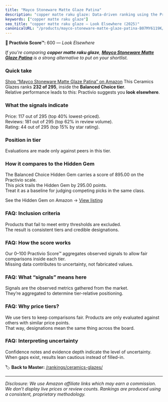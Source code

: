 ```yaml
---
title: "Mayco Stoneware Matte Glaze Patina"
description: "copper matte raku glaze: Data-driven ranking using the Practivio Score™. Positioned by quality, value, demand, findability, momentum."
keywords: ["copper matte raku glaze"]
seo_title: "copper matte raku glaze — Look Elsewhere (2025)"
canonicalURL: "/products/mayco-stoneware-matte-glaze-patina-B07MY6119K/"
---
```


**🚫 Practivio Score™:** 600 — _Look Elsewhere_


*If you're comparing **copper matte raku glaze**, **[Mayco Stoneware Matte Glaze Patina](https://www.amazon.com/dp/B07MY6119K?tag=practivio-20)** is a strong alternative to put on your shortlist.*
### Quick take
[Shop “Mayco Stoneware Matte Glaze Patina” on Amazon](https://www.amazon.com/dp/B07MY6119K?tag=practivio-20)
This Ceramics Glazes ranks **232 of 295**, inside the **Balanced Choice tier**.  
Relative performance leads to this: Practivio suggests you **look elsewhere**.

### What the signals indicate
Price: 117 out of 295 (top 40% lowest-priced).  
Reviews: 181 out of 295 (top 62% in review volume).  
Rating: 44 out of 295 (top 15% by star rating).  

### Position in tier
Evaluations are made only against peers in this tier.

### How it compares to the Hidden Gem
The Balanced Choice Hidden Gem carries a score of 895.00 on the Practivio scale.  
This pick trails the Hidden Gem by 295.00 points.  
Treat it as a baseline for judging competing picks in the same class.  

See the Hidden Gem on Amazon → [View listing](https://www.amazon.com/dp/B08C49TD2Q?tag=practivio-20)

### FAQ: Inclusion criteria
Products that fail to meet entry thresholds are excluded.  
The result is consistent tiers and credible designations.

### FAQ: How the score works
Our 0–100 Practivio Score™ aggregates observed signals to allow fair comparisons inside each tier.  
Missing data contributes to uncertainty, not fabricated values.

### FAQ: What “signals” means here
Signals are the observed metrics gathered from the market.  
They’re aggregated to determine tier-relative positioning.

### FAQ: Why price tiers?
We use tiers to keep comparisons fair. Products are only evaluated against others with similar price points.  
That way, designations mean the same thing across the board.

### FAQ: Interpreting uncertainty
Confidence notes and evidence depth indicate the level of uncertainty.  
When gaps exist, results lean cautious instead of filled-in.


🏷️ **Back to Master:** [/rankings/ceramics-glazes/](/rankings/ceramics-glazes/)

---
_Disclosure: We use Amazon affiliate links which may earn a commission. We don’t display live prices or review counts. Rankings are produced using a consistent, proprietary methodology._

